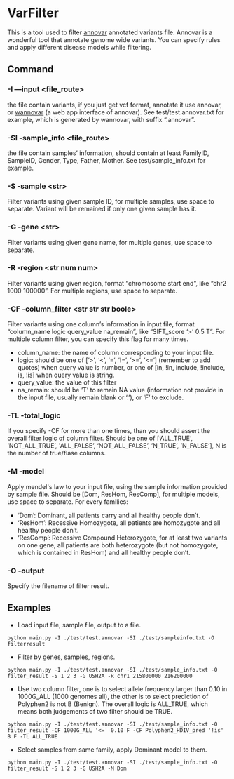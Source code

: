 # VarFilter
This is a tool used to filter [annovar][1] annotated variants file. Annovar is a wonderful tool that annotate genome wide variants. You can specify rules and apply different disease models while filtering.

## Command
### -I —input \<file\_route\>
the file contain variants, if you just get vcf format, annotate it use annovar, or [wannovar][2] (a web app interface of annovar). See test/test.annovar.txt for example, which is generated by wannovar, with suffix “.annovar”.

### -SI -sample\_info \<file\_route\>
the file contain samples’ information, should contain at least FamilyID, SampleID, Gender, Type, Father, Mother. See test/sample\_info.txt for example.

### -S -sample \<str\>
Filter variants using given sample ID, for multiple samples, use space to separate. Variant will be remained if only one given sample has it.

### -G -gene \<str\>
Filter variants using given gene name, for multiple genes, use space to separate.

### -R -region \<str num num\>
Filter variants using given region, format “chromosome start end”, like “chr2 1000 100000”. For multiple regions, use space to separate.

### -CF -column\_filter \<str str str boole\>
Filter variants using one column’s information in input file, format “column\_name logic query\_value na\_remain”, like “SIFT\_score ‘\>’ 0.5 T”. For multiple column filter, you can specify this flag for many times.
- column\_name: the name of column corresponding to your input file.
- logic: should be one of \[‘\>’, ‘\<‘, ‘=‘, ‘!=‘, ‘\>=‘, ‘\<=‘\] (remember to add quotes) when query value is number, or one of \[in, !in, include, !include, is, !is\] when query value is string.
- query\_value: the value of this filter
- na\_remain: should be ’T’ to remain NA value (information not provide in the input file, usually remain blank or ‘.’), or ‘F’ to exclude.

### -TL -total\_logic
If you specify -CF for more than one times, than you should assert the overall filter logic of column filter. Should be one of \[‘ALL\_TRUE’, ‘NOT\_ALL\_TRUE’, 'ALL\_FALSE’, ‘NOT\_ALL\_FALSE’, ’N\_TRUE’, ’N\_FALSE’\], N is the number of true/flase columns. 

### -M -model
Apply mendel's law to your input file, using the sample information provided by sample file. Should be \[Dom, ResHom, ResComp\], for multiple models, use space to separate.
For every families:
- ‘Dom’: Dominant, all patients carry and all healthy people don’t.
- ‘ResHom’: Recessive Homozygote, all patients are homozygote and all healthy people don’t.
- ‘ResComp’: Recessive Compound Heterozygote, for at least two variants on one gene, all patients are both heterozygote (but not homozygote, which is contained in ResHom) and all healthy people don’t.

### -O -output
Specify the filename of filter result.

## Examples
- Load input file, sample file, output to a file.

`python main.py -I ./test/test.annovar -SI ./test/sampleinfo.txt -O filterresult
`
- Filter by genes, samples, regions. 

`python main.py -I ./test/test.annovar -SI ./test/sample_info.txt -O filter_result -S 1 2 3 -G USH2A -R chr1 215800000 216200000`

- Use two column filter, one is to select allele frequency larger than 0.10 in 1000G\_ALL (1000 genomes all), the other is to select prediction of Polyphen2 is not B (Benign). The overall logic is ALL\_TRUE, which means both judgements of two filter should be TRUE.

`python main.py -I ./test/test.annovar -SI ./test/sample_info.txt -O filter_result -CF 1000G_ALL '<=' 0.10 F -CF Polyphen2_HDIV_pred '!is' B F -TL ALL_TRUE`

- Select samples from same family, apply Dominant model to them.

`python main.py -I ./test/test.annovar -SI ./test/sample_info.txt -O filter_result -S 1 2 3 -G USH2A -M Dom`

[1]:	http://www.openbioinformatics.org/annovar/
[2]:	http://wannovar.usc.edu/